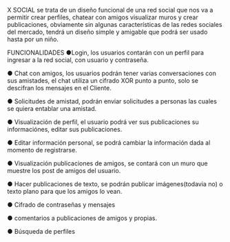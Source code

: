 X SOCIAL
se trata de un diseño funcional de una red social que nos va a permitir crear perfiles, chatear con amigos visualizar muros y crear publicaciones, obviamente sin algunas características de las redes sociales del mercado, tendrá un diseño simple y amigable
que podrá ser usado hasta por un niño.


FUNCIONALIDADES
●Login, los usuarios contarán con un perfil para ingresar a la red social, con
usuario y contraseña.

● Chat con amigos, los usuarios podrán tener varias conversaciones con sus
amistades, el chat utiliza un cifrado XOR punto a punto, solo se descifran los mensajes en el Cliente.

● Solicitudes de amistad, podrán enviar solicitudes a personas las cuales se quiera
entablar una amistad.

● Visualización de perfil, el usuario podrá ver sus publicaciones su informaciónes, editar sus publicaciones.

● Editar información personal, se podrá cambiar la información dada al momento
de registrarse.

● Visualización publicaciones de amigos, se contará con un muro que muestre los
post de amigos del usuario.

● Hacer publicaciones de texto, se podrán publicar imágenes(todavia no) o texto plano
para que los amigos lo vean.

● Cifrado de contraseñas y mensajes

● comentarios a publicaciones de amigos y propias.

● Búsqueda de perfiles
